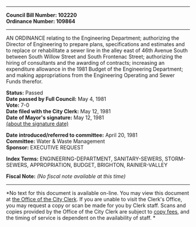* * * * *  
  
**Council Bill Number: [](#h0)[](#h2)102220**   
**Ordinance Number: 109864**  
  
* * * * *  
  
AN ORDINANCE relating to the Engineering Department; authorizing the Director of Engineering to prepare plans, specifications and estimates and to replace or rehabilitate a sewer line in the alley east of 46th Avenue South between South Willow Street and South Frontenac Street; authorizing the hiring of consultants and the awarding of contracts; increasing an expenditure allowance in the 1981 Budget of the Engineering Department; and making appropriations from the Engineering Operating and Sewer Funds therefor.  
  
**Status:** Passed   
**Date passed by Full Council:** May 4, 1981   
**Vote:** 7-0   
**Date filed with the City Clerk:** May 12, 1981   
**Date of Mayor's signature:** May 12, 1981   
[(about the signature date)](/~public/approvaldate.htm)   
  
  
**Date introduced/referred to committee:** April 20, 1981   
**Committee:** Water & Waste Management   
**Sponsor:** EXECUTIVE REQUEST   
  
**Index Terms:** ENGINEERING-DEPARTMENT, SANITARY-SEWERS, STORM-SEWERS, APPROPRIATION, BUDGET, BRIGHTON, RAINIER-VALLEY  
  
**Fiscal Note:** *(No fiscal note available at this time)*  
  
* * * * *  
  
*No text for this document is available on-line. You may view this document at [the Office of the City Clerk](http://www.seattle.gov/leg/clerk/contactUs.htm). If you are unable to visit the Clerk's Office, you may request a copy or scan be made for you by Clerk staff. Scans and copies provided by the Office of the City Clerk are subject to [copy fees](http://clerk.seattle.gov/~public/clerkfees.htm), and the timing of service is dependent on the availability of staff. *  
  
  
